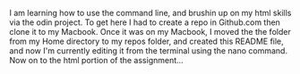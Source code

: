 I am learning how to use the command line, and brushin up on my html skills via the odin project. To get here I had to create a repo in 
Github.com then clone it to my Macbook. Once it was on my Macbook, I moved the the folder from my Home directory to my repos folder, and 
created this README file, and now I'm currently editing it from the terminal using the nano command. Now on to the html portion of the 
assignment...
